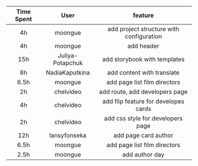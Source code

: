 | Time Spent  | User             | feature                                  |
|:-----------:|:----------------:|:----------------------------------------:|
| 4h          | moongue          | add project structure with configuration |  
| 4h          | moongue          | add header                               |
| 15h         | Juliya-Potapchuk | add storybook with templates             |
| 8h          | NadiaKaputkina   | add content with translate               |
| 6.5h        | moongue          | add page list film directors             |
| 2h          | chelvideo        | add route, add developers page           |
| 4h          | chelvideo        | add flip feature for developes cards     |
| 2h          | chelvideo        | add css style for developers page        |
| 12h         | lansyfonseka     | add page card author                     |
| 6.5h        | moongue          | add page list film directors             |
| 2.5h        | moongue          | add author day                           |
